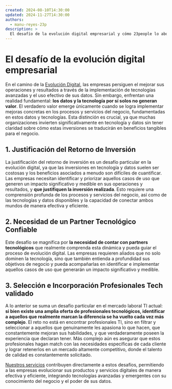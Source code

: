 ```yaml
---
created: 2024-08-10T14:30:00
updated: 2024-11-27T14:30:00
authors:
  - manu-reyes-23p
description: >
  El desafío de la evolución digital empresarial y cómo 23people lo aborda.
---
```


# El desafío de la evolución digital empresarial

En el camino de la [Evolución Digital](../insights/evolucion-digital-empresarial.md), las empresas persiguen el mejorar sus operaciones y resultados a través de la implementación de tecnologías avanzadas y el uso efectivo de sus datos. Sin embargo, enfrentan una realidad fundamental: **los datos y la tecnología por sí solos no generan valor**. El verdadero valor emerge únicamente cuando se logra implementar mejoras concretas en los procesos y servicios del negocio, fundamentadas en estos datos y tecnologías. Esta distinción es crucial, ya que muchas organizaciones invierten significativamente en tecnología y datos sin tener claridad sobre cómo estas inversiones se traducirán en beneficios tangibles para el negocio.

## 1. Justificación del Retorno de Inversión

La justificación del retorno de inversión es un desafío particular en la evolución digital, ya que las inversiones en tecnología y datos suelen ser costosas y los beneficios asociados a menudo son difíciles de cuantificar. Las empresas necesitan identificar y priorizar aquellos casos de uso que generen un impacto significativo y medible en sus operaciones y resultados, y **que justifiquen la inversión realizada**. Esto requiere una comprensión profunda de los procesos y servicios del negocio, así como de las tecnologías y datos disponibles y la capacidad de conectar ambos mundos de manera efectiva y eficiente.

## 2. Necesidad de un Partner Tecnológico Confiable

Este desafío se magnifica por **la necesidad de contar con partners tecnológicos** que realmente comprenda esta dinámica y pueda guiar el proceso de evolución digital. Las empresas requieren aliados que no solo dominen la tecnología, sino que también entienda a profundidad sus objetivos de negocio y pueda acompañarlas en identificar e implementar aquellos casos de uso que generarán un impacto significativo y medible.

## 3. Selección e Incorporación Profesionales Tech validado

A lo anterior se suma un desafío particular en el mercado laboral TI actual: **si bien existe una amplia oferta de profesionales tecnológicos, identificar a aquellos que realmente marcan la diferencia se ha vuelto cada vez más complejo**. El reto no está en encontrar profesionales TI, sino en filtrar y seleccionar a aquellos que genuinamente les apasiona lo que hacen, que constantemente mejoran sus habilidades, y que verdaderamente poseen la experiencia que declaran tener. Más complejo aún es asegurar que estos profesionales hagan match con las necesidades específicas de cada cliente y lograr retenerlos en un mercado altamente competitivo, donde el talento de calidad es constantemente solicitado.

[Nuestros servicios](./services.md) contribuyen directamente a estos desafíos, permitiendo a las empresas evolucionar sus productos y servicios digitales de manera efectiva y eficiente, integrando tecnologías avanzadas y emergentes con su conocimiento del negocio y el poder de sus datos.
